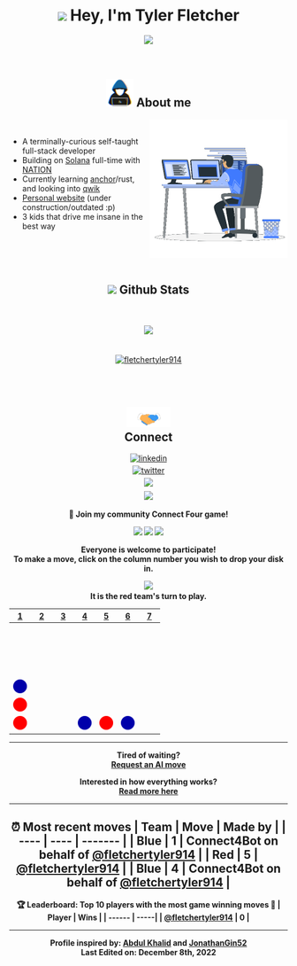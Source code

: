 <h1 align="center">
        <img src="https://media.giphy.com/media/hvRJCLFzcasrR4ia7z/giphy.gif" width="35">
        <b>Hey, I'm Tyler Fletcher</b>
      </h1>

  <p align="center">
    <a href="https://github.com/DenverCoder1/readme-typing-svg"><img src="https://readme-typing-svg.herokuapp.com?font=Time+New+Roman&color=cyan&size=25&center=true&vCenter=true&width=600&height=100&lines=Tyler+Fletcher;self-taught-full-stack;solana<3;terminally-curious;oss<3"></a>
  </p>

  <br>

<h2 align='center'> <picture><img src = "https://github.com/0xAbdulKhalid/0xAbdulKhalid/raw/main/assets/mdImages/about_me.gif" width = 50px></picture> <b>About me</b></h2>

<picture> <img align="right" src="https://github.com/0xAbdulKhalid/0xAbdulKhalid/raw/main/assets/mdImages/Right_Side.gif" width = 250px></picture>

  <br>

- A terminally-curious self-taught full-stack developer
- Building on [Solana](https://solana.com) full-time with [NATION](https://nation.io)
- Currently learning [anchor](https://www.anchor-lang.com/)/rust, and looking into [qwik](https://qwik.builder.io/)
- [Personal website](https://tylerjfletcher.xyz) (under construction/outdated :p)
- 3 kids that drive me insane in the best way

<br><br><br>

<h2 align='center'><img src="https://media.giphy.com/media/iY8CRBdQXODJSCERIr/giphy.gif" width="35"><b> Github Stats </b></h2>

  <br>

  <div align="center">

  <a href="https://github.com/fletchertyler914/">
    <br>
    <img src="https://github-readme-stats.vercel.app/api?username=fletchertyler914&include_all_commits=true&count_private=true&show_icons=true&line_height=20&title_color=7A7ADB&icon_color=2234AE&text_color=D3D3D3&bg_color=0,000000,130F40" width="565"/>
    <br><br><br>
    <img src="https://github-readme-stats.vercel.app/api/top-langs?username=fletchertyler914&show_icons=true&locale=en&layout=compact&line_height=20&title_color=7A7ADB&icon_color=2234AE&text_color=D3D3D3&bg_color=0,000000,130F40" width="400"  alt="fletchertyler914"/>

  </a>

<br><br>

<h2 align='center'> <img src="https://github.com/0xAbdulKhalid/0xAbdulKhalid/raw/main/assets/mdImages/handshake.gif" width ="80"><br><b>Connect</b></h2>

  <a href="https://www.linkedin.com/in/tyler-fletcher/" target="_blank">
  <img src="https://img.shields.io/badge/linkedin:  tyler--fletcher-%2300acee.svg?color=405DE6&style=for-the-badge&logo=linkedin&logoColor=white" alt=linkedin style="margin-bottom: 5px;"/>
  </a>

  <br>

  <a href="https://twitter.com/firecrab_" target="_blank">
  <img src="https://img.shields.io/badge/twitter:  firecrab__-%2300acee.svg?color=1DA1F2&style=for-the-badge&logo=twitter&logoColor=white" alt=twitter style="margin-bottom: 5px;"/>
  </a>
  </li>

  <br>

  <a href="mailto:hello@tylerjfletcher.xyz" target="_blank">
  <img src="https://img.shields.io/badge/proton:  tylerjfletcher.xyz-6D4AFF.svg?style=for-the-badge&logo=protonmail&logoColor=white" t=mail style="margin-bottom: 5px;" />
  </a>

<br>

<img src="https://user-images.githubusercontent.com/73097560/115834477-dbab4500-a447-11eb-908a-139a6edaec5c.gif">

<br>

<b> :game_die: Join my community Connect Four game! <b>

![](https://img.shields.io/badge/Moves%20played-2-blue)
![](https://img.shields.io/badge/Completed%20games-0-brightgreen)
![](https://img.shields.io/badge/Total%20players-1-orange)

Everyone is welcome to participate! <br>
To make a move, click on the <b>column number<b> you wish to drop your disk in.
<br>

<img src="https://user-images.githubusercontent.com/73097560/115834477-dbab4500-a447-11eb-908a-139a6edaec5c.gif">

<br>
It is the <b>red<b> team's turn to play.<br>

|[1](https://github.com/fletchertyler914/fletchertyler914/issues/new?title=connect4%7Cdrop%7Cred%7C1&body=Just+push+%27Submit+new+issue%27+without+editing+the+title.+The+README+will+be+updated+after+approximately+30+seconds.)|[2](https://github.com/fletchertyler914/fletchertyler914/issues/new?title=connect4%7Cdrop%7Cred%7C2&body=Just+push+%27Submit+new+issue%27+without+editing+the+title.+The+README+will+be+updated+after+approximately+30+seconds.)|[3](https://github.com/fletchertyler914/fletchertyler914/issues/new?title=connect4%7Cdrop%7Cred%7C3&body=Just+push+%27Submit+new+issue%27+without+editing+the+title.+The+README+will+be+updated+after+approximately+30+seconds.)|[4](https://github.com/fletchertyler914/fletchertyler914/issues/new?title=connect4%7Cdrop%7Cred%7C4&body=Just+push+%27Submit+new+issue%27+without+editing+the+title.+The+README+will+be+updated+after+approximately+30+seconds.)|[5](https://github.com/fletchertyler914/fletchertyler914/issues/new?title=connect4%7Cdrop%7Cred%7C5&body=Just+push+%27Submit+new+issue%27+without+editing+the+title.+The+README+will+be+updated+after+approximately+30+seconds.)|[6](https://github.com/fletchertyler914/fletchertyler914/issues/new?title=connect4%7Cdrop%7Cred%7C6&body=Just+push+%27Submit+new+issue%27+without+editing+the+title.+The+README+will+be+updated+after+approximately+30+seconds.)|[7](https://github.com/fletchertyler914/fletchertyler914/issues/new?title=connect4%7Cdrop%7Cred%7C7&body=Just+push+%27Submit+new+issue%27+without+editing+the+title.+The+README+will+be+updated+after+approximately+30+seconds.)|
| - | - | - | - | - | - | - |
|![](https://raw.githubusercontent.com/fletchertyler914/fletchertyler914/main/images/blank.png)|![](https://raw.githubusercontent.com/fletchertyler914/fletchertyler914/main/images/blank.png)|![](https://raw.githubusercontent.com/fletchertyler914/fletchertyler914/main/images/blank.png)|![](https://raw.githubusercontent.com/fletchertyler914/fletchertyler914/main/images/blank.png)|![](https://raw.githubusercontent.com/fletchertyler914/fletchertyler914/main/images/blank.png)|![](https://raw.githubusercontent.com/fletchertyler914/fletchertyler914/main/images/blank.png)|![](https://raw.githubusercontent.com/fletchertyler914/fletchertyler914/main/images/blank.png)|
|![](https://raw.githubusercontent.com/fletchertyler914/fletchertyler914/main/images/blank.png)|![](https://raw.githubusercontent.com/fletchertyler914/fletchertyler914/main/images/blank.png)|![](https://raw.githubusercontent.com/fletchertyler914/fletchertyler914/main/images/blank.png)|![](https://raw.githubusercontent.com/fletchertyler914/fletchertyler914/main/images/blank.png)|![](https://raw.githubusercontent.com/fletchertyler914/fletchertyler914/main/images/blank.png)|![](https://raw.githubusercontent.com/fletchertyler914/fletchertyler914/main/images/blank.png)|![](https://raw.githubusercontent.com/fletchertyler914/fletchertyler914/main/images/blank.png)|
|![](https://raw.githubusercontent.com/fletchertyler914/fletchertyler914/main/images/blank.png)|![](https://raw.githubusercontent.com/fletchertyler914/fletchertyler914/main/images/blank.png)|![](https://raw.githubusercontent.com/fletchertyler914/fletchertyler914/main/images/blank.png)|![](https://raw.githubusercontent.com/fletchertyler914/fletchertyler914/main/images/blank.png)|![](https://raw.githubusercontent.com/fletchertyler914/fletchertyler914/main/images/blank.png)|![](https://raw.githubusercontent.com/fletchertyler914/fletchertyler914/main/images/blank.png)|![](https://raw.githubusercontent.com/fletchertyler914/fletchertyler914/main/images/blank.png)|
|![](https://raw.githubusercontent.com/fletchertyler914/fletchertyler914/main/images/blue.png)|![](https://raw.githubusercontent.com/fletchertyler914/fletchertyler914/main/images/blank.png)|![](https://raw.githubusercontent.com/fletchertyler914/fletchertyler914/main/images/blank.png)|![](https://raw.githubusercontent.com/fletchertyler914/fletchertyler914/main/images/blank.png)|![](https://raw.githubusercontent.com/fletchertyler914/fletchertyler914/main/images/blank.png)|![](https://raw.githubusercontent.com/fletchertyler914/fletchertyler914/main/images/blank.png)|![](https://raw.githubusercontent.com/fletchertyler914/fletchertyler914/main/images/blank.png)|
|![](https://raw.githubusercontent.com/fletchertyler914/fletchertyler914/main/images/red.png)|![](https://raw.githubusercontent.com/fletchertyler914/fletchertyler914/main/images/blank.png)|![](https://raw.githubusercontent.com/fletchertyler914/fletchertyler914/main/images/blank.png)|![](https://raw.githubusercontent.com/fletchertyler914/fletchertyler914/main/images/blank.png)|![](https://raw.githubusercontent.com/fletchertyler914/fletchertyler914/main/images/blank.png)|![](https://raw.githubusercontent.com/fletchertyler914/fletchertyler914/main/images/blank.png)|![](https://raw.githubusercontent.com/fletchertyler914/fletchertyler914/main/images/blank.png)|
|![](https://raw.githubusercontent.com/fletchertyler914/fletchertyler914/main/images/red.png)|![](https://raw.githubusercontent.com/fletchertyler914/fletchertyler914/main/images/blank.png)|![](https://raw.githubusercontent.com/fletchertyler914/fletchertyler914/main/images/blank.png)|![](https://raw.githubusercontent.com/fletchertyler914/fletchertyler914/main/images/blue.png)|![](https://raw.githubusercontent.com/fletchertyler914/fletchertyler914/main/images/red.png)|![](https://raw.githubusercontent.com/fletchertyler914/fletchertyler914/main/images/blue.png)|![](https://raw.githubusercontent.com/fletchertyler914/fletchertyler914/main/images/blank.png)|

---

Tired of waiting?<br>
[Request an AI move](https://github.com/fletchertyler914/fletchertyler914/issues/new?title=connect4%7Cdrop%7Cred%7Cai&body=Just+push+%27Submit+new+issue%27+without+editing+the+title.+The+README+will+be+updated+after+approximately+30+seconds.)

Interested in how everything works? <br>
[Read more here](https://github.com/fletchertyler914/fletchertyler914/tree/main/connect4)

---

**:alarm_clock: Most recent moves**
| Team | Move | Made by |
| ---- | ---- | ------- |
| Blue | 1 | Connect4Bot on behalf of [@fletchertyler914](https://github.com/fletchertyler914) |
| Red | 5 | [@fletchertyler914](https://github.com/fletchertyler914) |
| Blue | 4 | Connect4Bot on behalf of [@fletchertyler914](https://github.com/fletchertyler914) |
---

**:trophy: Leaderboard: Top 10 players with the most game winning moves :1st_place_medal:**
| Player | Wins |
| ------ | -----|
| [@fletchertyler914](https://github.com/fletchertyler914) | 0 |

---

Profile inspired by: [Abdul Khalid](https://github.com/0xabdulkhalid) and [JonathanGin52](https://github.com/JonathanGin52)<br>
Last Edited on: December 8th, 2022
